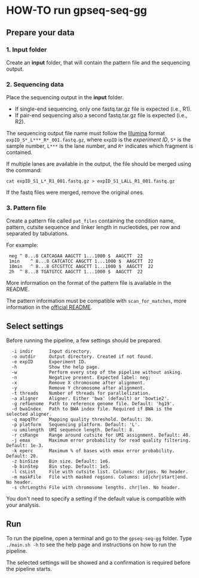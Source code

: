 HOW-TO run gpseq-seq-gg
===

## Prepare your data

### 1. Input folder

Create an **input** folder, that will contain the pattern file and the sequencing output.

### 2. Sequencing data

Place the sequencing output in the **input** folder.

* If single-end sequencing, only one fastq.tar.gz file is expected (i.e., R1).
* If pair-end sequencing also a second fastq.tar.gz file is expected (i.e., R2).

The sequencing output file name must follow the [Illumina](https://support.illumina.com/help/BaseSpace_OLH_009008/Content/Source/Informatics/BS/NamingConvention_FASTQ-files-swBS.htm) format `expID_S*_L***_R*_001.fastq.gz`, where `expID` is the *experiment ID*, `S*` is the sample number, `L***` is the lane number, and `R*` indicates which fragment is contained.

If multiple lanes are available in the output, the file should be merged using the command:

```
cat expID_S1_L*_R1_001.fastq.gz > expID_S1_LALL_R1_001.fastq.gz
```

If the fastq files were merged, remove the original ones.

### 3. Pattern file

Create a pattern file called `pat_files` containing the condition name, pattern, cutsite sequence and linker length in nucleotides, per row and separated by tabulations.

For example:

```
 neg ^ 8...8 CATCAGAA AAGCTT 1...1000 $  AAGCTT  22
 1min    ^ 8...8 CATCATCC AAGCTT 1...1000 $  AAGCTT  22
 10min   ^ 8...8 GTCGTTCC AAGCTT 1...1000 $  AAGCTT  22
 2h  ^ 8...8 TGATGTCC AAGCTT 1...1000 $  AAGCTT  22
```

More information on the format of the pattern file is available in the README.

The pattern information must be compatible with `scan_for_matches`, more information in the [official README](http://iubio.bio.indiana.edu/soft/molbio/pattern/scan_for_matches.readme).

## Select settings

Before running the pipeline, a few settings should be prepared.

```
  -i indir      Input directory.
  -o outdir     Output directory. Created if not found.
  -e expID      Experiment ID.
  -h            Show the help page.
  -w            Perform every step of the pipeline without asking.
  -n            Negative present. Expected label: neg;
  -x            Remove X chromosome after alignment.
  -y            Remove Y chromosome after alignment.
  -t threads    Number of threads for parallelization.
  -a aligner    Aligner. Either 'bwa' (default) or 'bowtie2'.
  -g refGenome  Path to reference genome file. Default: 'hg19'.
  -d bwaIndex   Path to BWA index file. Required if BWA is the selected aligner.
  -q mapqThr    Mapping quality threshold. Default: 30.
  -p platform   Sequencing platform. Default: 'L'.
  -u umilength  UMI sequence length. Default: 8.
  -r csRange    Range around cutsite for UMI assignment. Default: 40.
  -j emax       Maximum error probability for read quality filtering. Default: 1e-3.
  -k eperc      Maximum % of bases with emax error probability. Default: 20.
  -z binSize    Bin size. Default: 1e6.
  -b binStep    Bin step. Default: 1e5.
  -l csList     File with cutsite list. Columns: chr|pos. No header.
  -m maskFile   File with masked regions. Columns: id|chr|start|end. No header.
  -s chrLengths File with chromosome lengths. chr|len. No header.
```

You don't need to specify a setting if the default value is compatible with your analysis.

## Run

To run the pipeline, open a terminal and go to the `gpseq-seq-gg` folder. Type `./main.sh -h` to see the help page and instructions on how to run the pipeline.

The selected settings will be showed and a confirmation is required before the pipeline starts.